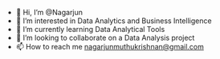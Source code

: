 - 👋 Hi, I’m @Nagarjun
- 👀 I’m interested in Data Analytics and Business Intelligence
- 🌱 I’m currently learning Data Analytical Tools
- 💞️ I’m looking to collaborate on a Data Analysis project
- 📫 How to reach me nagarjunmuthukrishnan@gmail.com

<!---
NagarjunMuthukrishnan/NagarjunMuthukrishnan is a ✨ special ✨ repository because its `README.md` (this file) appears on your GitHub profile.
You can click the Preview link to take a look at your changes.
--->
